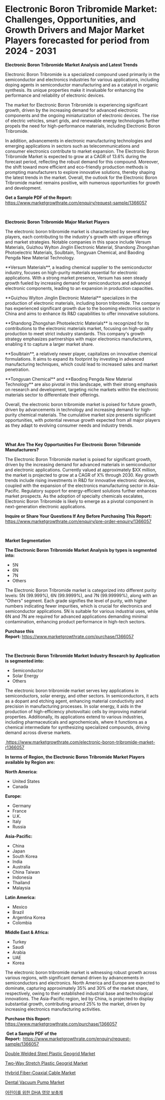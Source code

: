 <p><h1>Electronic Boron Tribromide Market: Challenges, Opportunities, and Growth Drivers and Major Market Players forecasted for period from 2024 - 2031</h1></p><p><strong>Electronic Boron Tribromide Market Analysis and Latest Trends</strong></p>
<p><p>Electronic Boron Tribromide is a specialized compound used primarily in the semiconductor and electronics industries for various applications, including doping agents in semiconductor manufacturing and as a catalyst in organic synthesis. Its unique properties make it invaluable for enhancing the performance and reliability of electronic devices.</p><p>The market for Electronic Boron Tribromide is experiencing significant growth, driven by the increasing demand for advanced electronic components and the ongoing miniaturization of electronic devices. The rise of electric vehicles, smart grids, and renewable energy technologies further propels the need for high-performance materials, including Electronic Boron Tribromide.</p><p>In addition, advancements in electronic manufacturing technologies and emerging applications in sectors such as telecommunications and consumer electronics contribute to market expansion. The Electronic Boron Tribromide Market is expected to grow at a CAGR of 13.6% during the forecast period, reflecting the robust demand for this compound. Moreover, the shift toward more efficient and eco-friendly production methods is prompting manufacturers to explore innovative solutions, thereby shaping the latest trends in the market. Overall, the outlook for the Electronic Boron Tribromide market remains positive, with numerous opportunities for growth and development.</p></p>
<p><strong>Get a Sample PDF of the Report:&nbsp;</strong> <a href="https://www.marketgrowthrate.com/enquiry/request-sample/1366057">https://www.marketgrowthrate.com/enquiry/request-sample/1366057</a></p>
<p>&nbsp;</p>
<p><strong>Electronic Boron Tribromide Major Market Players</strong></p>
<p><p>The electronic boron tribromide market is characterized by several key players, each contributing to the industry's growth with unique offerings and market strategies. Notable companies in this space include Versum Materials, Guizhou Wylton Jinglin Electronic Material, Shandong Zhongshan Photoelectric Materials, Soulbtain, Tongyuan Chemical, and Baoding Pengda New Material Technology.</p><p>**Versum Materials**, a leading chemical supplier to the semiconductor industry, focuses on high-purity materials essential for electronic applications. With a strong market presence, Versum has seen steady growth fueled by increasing demand for semiconductors and advanced electronic components, leading to an expansion in production capacities.</p><p>**Guizhou Wylton Jinglin Electronic Material** specializes in the production of electronic materials, including boron tribromide. The company has experienced significant growth due to the booming electronics sector in China and aims to enhance its R&D capabilities to offer innovative solutions.</p><p>**Shandong Zhongshan Photoelectric Materials** is recognized for its contributions to the electronic materials market, focusing on high-quality production to meet strict industry standards. This company's growth strategy emphasizes partnerships with major electronics manufacturers, enabling it to capture a larger market share.</p><p>**Soulbtain**, a relatively newer player, capitalizes on innovative chemical formulations. It aims to expand its footprint by investing in advanced manufacturing techniques, which could lead to increased sales and market penetration.</p><p>**Tongyuan Chemical** and **Baoding Pengda New Material Technology** are also pivotal in this landscape, with their strong emphasis on research and development, targeting niche markets within the electronic materials sector to differentiate their offerings.</p><p>Overall, the electronic boron tribromide market is poised for future growth, driven by advancements in technology and increasing demand for high-purity chemical materials. The cumulative market size presents significant opportunities, with potential revenue growth expected from all major players as they adapt to evolving consumer needs and industry trends.</p></p>
<p>&nbsp;</p>
<p><strong>What Are The Key Opportunities For Electronic Boron Tribromide Manufacturers?</strong></p>
<p><p>The Electronic Boron Tribromide market is poised for significant growth, driven by the increasing demand for advanced materials in semiconductor and electronic applications. Currently valued at approximately $XX million, the market is projected to grow at a CAGR of X% through 2030. Key growth trends include rising investments in R&D for innovative electronic devices, coupled with the expansion of the electronics manufacturing sector in Asia-Pacific. Regulatory support for energy-efficient solutions further enhances market prospects. As the adoption of specialty chemicals escalates, Electronic Boron Tribromide is likely to emerge as a pivotal component in next-generation electronic applications.</p></p>
<p><strong>Inquire or Share Your Questions If Any Before Purchasing This Report:</strong> <a href="https://www.marketgrowthrate.com/enquiry/pre-order-enquiry/1366057">https://www.marketgrowthrate.com/enquiry/pre-order-enquiry/1366057</a></p>
<p>&nbsp;</p>
<p><strong>Market Segmentation</strong></p>
<p><strong>The Electronic Boron Tribromide Market Analysis by types is segmented into:</strong></p>
<p><ul><li>5N</li><li>6N</li><li>7N</li><li>Others</li></ul></p>
<p><p>The Electronic Boron Tribromide market is categorized into different purity levels: 5N (99.999%), 6N (99.9999%), and 7N (99.99999%), along with an "Others" segment. Each grade signifies the level of purity, with higher numbers indicating fewer impurities, which is crucial for electronics and semiconductor applications. 5N is suitable for various industrial uses, while 6N and 7N are required for advanced applications demanding minimal contamination, enhancing product performance in high-tech sectors.</p></p>
<p><strong>Purchase this Report:&nbsp;</strong><a href="https://www.marketgrowthrate.com/purchase/1366057">https://www.marketgrowthrate.com/purchase/1366057</a></p>
<p>&nbsp;</p>
<p><strong>The Electronic Boron Tribromide Market Industry Research by Application is segmented into:</strong></p>
<p><ul><li>Semiconductor</li><li>Solar Energy</li><li>Others</li></ul></p>
<p><p>The electronic boron tribromide market serves key applications in semiconductors, solar energy, and other sectors. In semiconductors, it acts as a dopant and etching agent, enhancing material conductivity and precision in manufacturing processes. In solar energy, it aids in the production of high-efficiency photovoltaic cells by improving material properties. Additionally, its applications extend to various industries, including pharmaceuticals and agrochemicals, where it functions as a chemical intermediate for synthesizing specialized compounds, driving demand across diverse markets.</p></p>
<p><a href="https://www.marketgrowthrate.com/electronic-boron-tribromide-market-r1366057">&nbsp;https://www.marketgrowthrate.com/electronic-boron-tribromide-market-r1366057</a></p>
<p><strong>In terms of Region, the Electronic Boron Tribromide Market Players available by Region are:</strong></p>
<p>
    <p> <strong> North America: </strong>
        <ul>
            <li>United States</li>
            <li>Canada</li>
        </ul>
        </p> 
    <p> <strong> Europe: </strong>
        <ul>
            <li>Germany</li>
            <li>France</li>
            <li>U.K.</li>
            <li>Italy</li>
            <li>Russia</li>
        </ul>
        </p> 
    <p> <strong> Asia-Pacific: </strong>
        <ul>
            <li>China</li>
            <li>Japan</li>
            <li>South Korea</li>
            <li>India</li>
            <li>Australia</li>
            <li>China Taiwan</li>
            <li>Indonesia</li>
            <li>Thailand</li>
            <li>Malaysia</li>
        </ul>
        </p> 
    <p> <strong> Latin America: </strong>
        <ul>
            <li>Mexico</li>
            <li>Brazil</li>
            <li>Argentina Korea</li>
            <li>Colombia</li>
        </ul>
        </p> 
    <p> <strong> Middle East & Africa: </strong>
        <ul>
            <li>Turkey</li>
            <li>Saudi</li>
            <li>Arabia</li>
            <li>UAE</li>
            <li>Korea</li>
        </ul>
    </p>
    </p>
<p><p>The electronic boron tribromide market is witnessing robust growth across various regions, with significant demand driven by advancements in semiconductors and electronics. North America and Europe are expected to dominate, capturing approximately 35% and 30% of the market share, respectively, owing to their established industrial base and technological innovations. The Asia-Pacific region, led by China, is projected to display substantial growth, contributing around 25% to the market, driven by increasing electronics manufacturing activities.</p></p>
<p><strong>Purchase this Report: </strong><a href="https://www.marketgrowthrate.com/purchase/1366057">https://www.marketgrowthrate.com/purchase/1366057</a></p>
<p>&nbsp;<strong>Get a Sample PDF of the Report:&nbsp;&nbsp;</strong><a href="https://www.marketgrowthrate.com/enquiry/request-sample/1366057">https://www.marketgrowthrate.com/enquiry/request-sample/1366057</a></p>
<p><strong></strong></p>
<p><p><a href="https://issuu.com/reportprime-2/docs/double-welded-steel-plastic-geogrid_caebb16c1548c0">Double Welded Steel Plastic Geogrid Market</a></p><p><a href="https://issuu.com/reportprime-2/docs/two-way-stretch-plastic-geogrid-mar_f4fabdf0c12236">Two-Way Stretch Plastic Geogrid Market</a></p><p><a href="https://medium.com/@setiawananhar13_25453/why-should-you-invest-in-hybrid-fiber-coaxial-cable-0ba5cb218205?postPublishedType=repub">Hybrid Fiber-Coaxial Cable Market</a></p><p><a href="https://www.linkedin.com/pulse/how-dental-vacuum-pump-market-changing-from-2024-2031-mtfoc">Dental Vacuum Pump Market</a></p><p><a href="https://medium.com/@babe.hunt/%EC%82%AC%EC%97%85-%ED%86%B5%EC%B0%B0-%EB%B3%B4%EA%B3%A0%EC%84%9C-%EC%95%84%EB%8F%99%EC%9A%A9-dha-%EC%98%81%EC%96%91-%EB%B3%B4%EC%B6%A9%EC%A0%9C-%EC%8B%9C%EC%9E%A5-%EB%8F%99%ED%96%A5-%EC%9D%91%EC%9A%A9-%EB%B6%84%EC%95%BC-%EB%B0%8F-%EA%B2%BD%EC%9F%81-%ED%99%98%EA%B2%BD-%EB%B6%84%EC%84%9D-2024-2031-e2bb3191c2cc?postPublishedType=repub">어린이를 위한 DHA 영양 보충제</a></p></p>